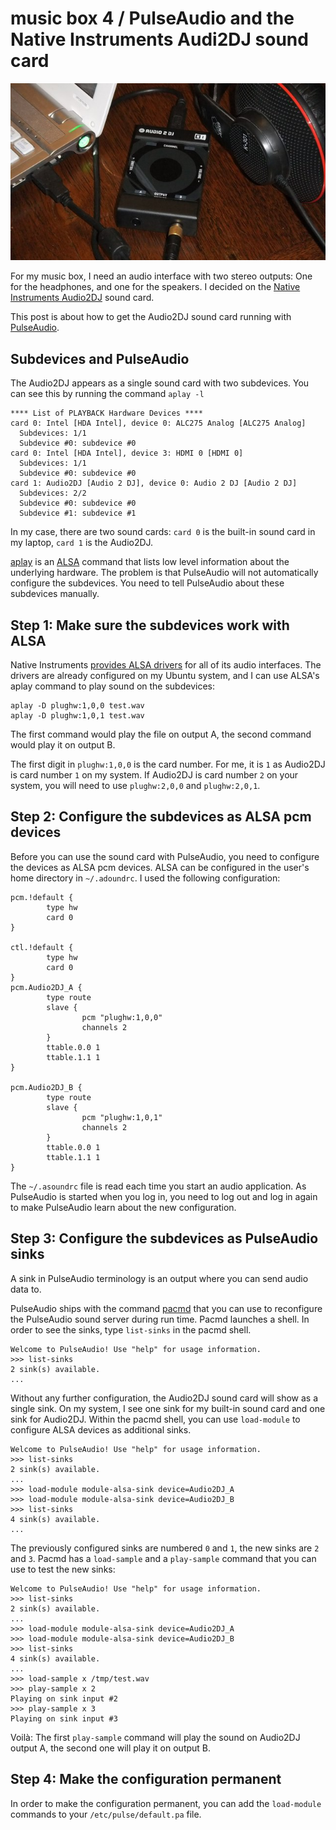 music box 4 / PulseAudio and the Native Instruments Audi2DJ sound card
======================================================================

![Audio2DJ][1]

For my music box, I need an audio interface with two stereo outputs: One for
the headphones, and one for the speakers. I decided on the
[Native Instruments Audio2DJ][2] sound card.

This post is about how to get the Audio2DJ sound card running with
[PulseAudio][3].

Subdevices and PulseAudio
-------------------------

The Audio2DJ appears as a single sound card with two subdevices. You can see
this by running the command `aplay -l`

	**** List of PLAYBACK Hardware Devices ****
	card 0: Intel [HDA Intel], device 0: ALC275 Analog [ALC275 Analog]
	  Subdevices: 1/1
	  Subdevice #0: subdevice #0
	card 0: Intel [HDA Intel], device 3: HDMI 0 [HDMI 0]
	  Subdevices: 1/1
	  Subdevice #0: subdevice #0
	card 1: Audio2DJ [Audio 2 DJ], device 0: Audio 2 DJ [Audio 2 DJ]
	  Subdevices: 2/2
	  Subdevice #0: subdevice #0
	  Subdevice #1: subdevice #1

In my case, there are two sound cards: `card 0` is the built-in sound card in
my laptop, `card 1` is the Audio2DJ.

[aplay][4] is an [ALSA][5] command that lists low level information about the
underlying hardware. The problem is that PulseAudio will not automatically
configure the subdevices. You need to tell PulseAudio about these subdevices
manually.

Step 1: Make sure the subdevices work with ALSA
-----------------------------------------------

Native Instruments [provides ALSA drivers][6] for all of its audio interfaces.
The drivers are already configured on my Ubuntu system, and I can use ALSA's
aplay command to play sound on the subdevices:

	aplay -D plughw:1,0,0 test.wav
	aplay -D plughw:1,0,1 test.wav

The first command would play the file on output A, the second command would
play it on output B.

The first digit in `plughw:1,0,0` is the card number. For me, it is `1` as
Audio2DJ is card number `1` on my system. If Audio2DJ is card number `2` on
your system, you will need to use `plughw:2,0,0` and `plughw:2,0,1`.

Step 2: Configure the subdevices as ALSA pcm devices
----------------------------------------------------

Before you can use the sound card with PulseAudio, you need to configure the
devices as ALSA pcm devices. ALSA can be configured in the user's home
directory in `~/.adoundrc`. I used the following configuration:

	pcm.!default {
	        type hw
	        card 0
	}

	ctl.!default {
	        type hw
	        card 0
	}
	pcm.Audio2DJ_A {
	        type route
	        slave {
	                pcm "plughw:1,0,0"
	                channels 2
	        }
	        ttable.0.0 1
	        ttable.1.1 1
	}

	pcm.Audio2DJ_B {
	        type route
	        slave {
	                pcm "plughw:1,0,1"
	                channels 2
	        }
	        ttable.0.0 1
	        ttable.1.1 1
	}

The `~/.asoundrc` file is read each time you start an audio application. As
PulseAudio is started when you log in, you need to log out and log in again to
make PulseAudio learn about the new configuration.

Step 3: Configure the subdevices as PulseAudio sinks
----------------------------------------------------

A sink in PulseAudio terminology is an output where you can send audio data to.

PulseAudio ships with the command [pacmd][7] that you can use to reconfigure
the PulseAudio sound server during run time. Pacmd launches a shell. In order
to see the sinks, type `list-sinks` in the pacmd shell.

	Welcome to PulseAudio! Use "help" for usage information.
	>>> list-sinks
	2 sink(s) available.
	...

Without any further configuration, the Audio2DJ sound card will show as a
single sink. On my system, I see one sink for my built-in sound card and one
sink for Audio2DJ. Within the pacmd shell, you can use `load-module` to
configure ALSA devices as additional sinks.

	Welcome to PulseAudio! Use "help" for usage information.
	>>> list-sinks
	2 sink(s) available.
	...
	>>> load-module module-alsa-sink device=Audio2DJ_A
	>>> load-module module-alsa-sink device=Audio2DJ_B
	>>> list-sinks
	4 sink(s) available.
	...

The previously configured sinks are numbered `0` and `1`, the new sinks are `2`
and `3`. Pacmd has a `load-sample` and a `play-sample` command that you can use
to test the new sinks:

	Welcome to PulseAudio! Use "help" for usage information.
	>>> list-sinks
	2 sink(s) available.
	...
	>>> load-module module-alsa-sink device=Audio2DJ_A
	>>> load-module module-alsa-sink device=Audio2DJ_B
	>>> list-sinks
	4 sink(s) available.
	...
	>>> load-sample x /tmp/test.wav
	>>> play-sample x 2
	Playing on sink input #2
	>>> play-sample x 3
	Playing on sink input #3

Voil&agrave;: The first `play-sample` command will play the sound on Audio2DJ
output A, the second one will play it on output B.

Step 4: Make the configuration permanent
----------------------------------------

In order to make the configuration permanent, you can add the `load-module`
commands to your `/etc/pulse/default.pa` file.

[1]: img/Audio2DJ.jpg
[2]: http://www.native-instruments.com
[3]: http://www.pulseaudio.org
[4]: http://alsa.opensrc.org/Aplay
[5]: http://www.alsa-project.org
[6]: http://www.native-instruments.com/knowledge/questions/773/Native+Instruments+hardware+under+Linux
[7]: http://en.wikibooks.org/wiki/Configuring_Sound_on_Linux/Pulse_Audio/Testing
